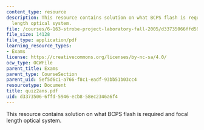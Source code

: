 ```yaml
---
content_type: resource
description: This resource contains solution on what BCPS flash is required and focal
  length optical system.
file: /courses/6-163-strobe-project-laboratory-fall-2005/d33735066ffd5946ecb858ec2346a6f4_quiz2ans.pdf
file_size: 14128
file_type: application/pdf
learning_resource_types:
- Exams
license: https://creativecommons.org/licenses/by-nc-sa/4.0/
ocw_type: OCWFile
parent_title: Exams
parent_type: CourseSection
parent_uid: 5ef5d6c1-a766-f8c1-eadf-93bb51b03cc4
resourcetype: Document
title: quiz2ans.pdf
uid: d3373506-6ffd-5946-ecb8-58ec2346a6f4
---
```

This resource contains solution on what BCPS flash is required and focal length optical system.